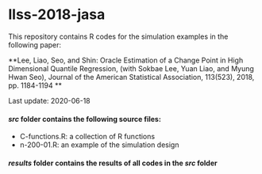 # llss-2018-jasa

This repository contains R codes for the simulation examples in the following paper:

**Lee, Liao, Seo, and Shin: Oracle Estimation of a Change Point in High Dimensional Quantile Regression, (with Sokbae Lee, Yuan Liao, and Myung Hwan Seo), Journal of the American Statistical Association, 113(523), 2018, pp. 1184-1194 **


Last update: 2020-06-18



#### _src_ folder contains the following source files:
* C-functions.R: a collection of R functions
* n-200-01.R: an example of the simulation design

#### _results_ folder contains the results of all codes in the _src_ folder

